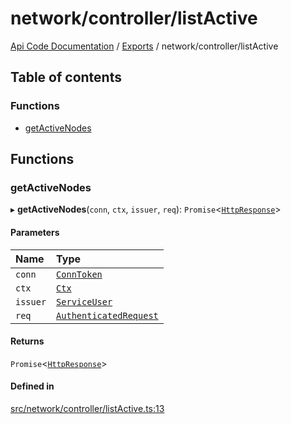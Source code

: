 # network/controller/listActive
[Api Code Documentation](../README.md) / [Exports](../modules.md) / network/controller/listActive

## Table of contents

### Functions

- [getActiveNodes](network_controller_listActive.md#getactivenodes)

## Functions

### getActiveNodes

▸ **getActiveNodes**(`conn`, `ctx`, `issuer`, `req`): `Promise`\<[`HttpResponse`](httpd_lib.md#httpresponse)\>

#### Parameters

| Name | Type |
| :------ | :------ |
| `conn` | [`ConnToken`](service_conn.md#conntoken) |
| `ctx` | [`Ctx`](../interfaces/lib_ctx.Ctx.md) |
| `issuer` | [`ServiceUser`](../interfaces/service_domain_organization_service_user.ServiceUser.md) |
| `req` | [`AuthenticatedRequest`](../interfaces/httpd_lib.AuthenticatedRequest.md) |

#### Returns

`Promise`\<[`HttpResponse`](httpd_lib.md#httpresponse)\>

#### Defined in

[src/network/controller/listActive.ts:13](https://github.com/openkfw/TruBudget/blob/92640998/api/src/network/controller/listActive.ts#L13)
